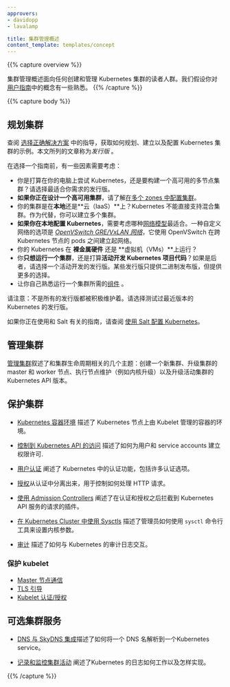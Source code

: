 ```yaml
---
approvers:
- davidopp
- lavalamp

title: 集群管理概述
content_template: templates/concept
---
```


{{% capture overview %}}

集群管理概述面向任何创建和管理 Kubernetes 集群的读者人群。我们假设你对 [用户指南](/docs/user-guide/)中的概念有一些熟悉。
{{% /capture %}}

{{% capture body %}}

## 规划集群


查阅 [选择正确解决方案](/docs/setup/pick-right-solution/) 中的指导，获取如何规划、建立以及配置 Kubernetes 集群的示例。本文所列的文章称为*发行版* 。


在选择一个指南前，有一些因素需要考虑：

 - 你是打算在你的电脑上尝试 Kubernetes，还是要构建一个高可用的多节点集群？请选择最适合你需求的发行版。
 - **如果你正在设计一个高可用集群**，请了解[在多个 zones 中配置集群](/docs/admin/multi-cluster)。
 - 你的集群是在**本地**还是**云（IaaS）**上？Kubernetes 不能直接支持混合集群。作为代替，你可以建立多个集群。
 - **如果你在本地配置 Kubernetes**，需要考虑哪种[网络模型](/docs/admin/networking)最适合。一种自定义网络的选项是 [*OpenVSwitch GRE/VxLAN 网络*](/docs/admin/ovs-networking/)，它使用 OpenVSwitch 在跨 Kubernetes 节点的 pods 之间建立起网络。
 - 你的 Kubernetes 在 **裸金属硬件** 还是 **虚拟机（VMs）**上运行？
 - 你**只想运行一个集群**，还是打算**活动开发 Kubernetes 项目代码**？如果是后者，请选择一个活动开发的发行版。某些发行版只提供二进制发布版，但提供更多的选择。
 - 让你自己熟悉运行一个集群所需的[组件](/docs/admin/cluster-components) 。


请注意：不是所有的发行版都被积极维护着。请选择测试过最近版本的 Kubernetes 的发行版。


如果你正在使用和 Salt 有关的指南，请查阅  [使用 Salt 配置 Kubernetes](/docs/admin/salt)。


## 管理集群


[管理集群](/docs/concepts/cluster-administration/cluster-management/)叙述了和集群生命周期相关的几个主题：创建一个新集群、升级集群的 master 和 worker 节点、执行节点维护（例如内核升级）以及升级活动集群的 Kubernetes API 版本。


## 保护集群


* [Kubernetes 容器环境](/docs/concepts/containers/container-environment-variables/) 描述了 Kubernetes 节点上由 Kubelet 管理的容器的环境。


* [控制到 Kubernetes API 的访问](/docs/admin/accessing-the-api) 描述了如何为用户和 service accounts 建立权限许可.


*  [用户认证](/docs/admin/authentication) 阐述了 Kubernetes 中的认证功能，包括许多认证选项。


*  [授权](/docs/admin/authorization)从认证中分离出来，用于控制如何处理 HTTP 请求。


*  [使用 Admission Controllers](/docs/admin/admission-controllers) 阐述了在认证和授权之后拦截到 Kubernetes API 服务的请求的插件。


* [在 Kubernetes Cluster 中使用 Sysctls](/docs/concepts/cluster-administration/sysctl-cluster/) 描述了管理员如何使用 `sysctl` 命令行工具来设置内核参数。


* [审计](/docs/tasks/debug-application-cluster/audit/) 描述了如何与 Kubernetes 的审计日志交互。


### 保护 kubelet

  * [Master 节点通信](/docs/concepts/cluster-administration/master-node-communication/)
  * [TLS 引导](/docs/admin/kubelet-tls-bootstrapping/)
  * [Kubelet 认证/授权](/docs/admin/kubelet-authentication-authorization/)


## 可选集群服务


*  [DNS 与 SkyDNS 集成](/docs/concepts/services-networking/dns-pod-service/)描述了如何将一个 DNS 名解析到一个Kubernetes service。


* [记录和监控集群活动](/docs/concepts/cluster-administration/logging/) 阐述了Kubernetes 的日志如何工作以及怎样实现。

{{% /capture %}}


